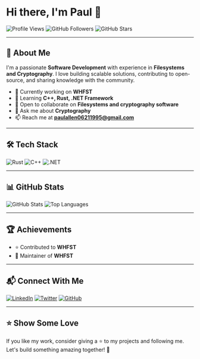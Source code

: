 # Hi there, I'm **Paul** 👋

![Profile Views](https://komarev.com/ghpvc/?username=paulallen06211995&color=blue)
![GitHub Followers](https://img.shields.io/github/followers/paulallen06211995?style=social)
![GitHub Stars](https://img.shields.io/github/stars/paulallen06211995?style=social)

---

## 🚀 About Me

I'm a passionate **Software Development** with experience in **Filesystems and Cryptography**. I love building scalable solutions, contributing to open-source, and sharing knowledge with the community.

- 🔭 Currently working on **WHFST**
- 🌱 Learning **C++, Rust, .NET Framework**
- 👯 Open to collaborate on **Filesystems and cryptography software**
- 💬 Ask me about **Cryptography**
- 📫 Reach me at **paulallen06211995@gmail.com**

---

## 🛠 Tech Stack


![Rust](https://img.shields.io/badge/Rust-000000?style=for-the-badge&logo=rust&logoColor=white)
![C++](https://img.shields.io/badge/C++-00599C?style=for-the-badge&logo=c%2B%2B&logoColor=white)
![.NET](https://img.shields.io/badge/.NET-512BD4?style=for-the-badge&logo=dotnet&logoColor=white)


---

## 📊 GitHub Stats


![GitHub Stats](https://github-readme-stats.vercel.app/api?username=paulallen06211995&show_icons=true&theme=radical)
![Top Languages](https://github-readme-stats.vercel.app/api/top-langs/?username=paulallen06211995&layout=compact&theme=radical)


---

## 🏆 Achievements

- ⭐ Contributed to **WHFST**
- 🏅 Maintainer of **WHFST**

---

## 📬 Connect With Me

[![LinkedIn](https://img.shields.io/badge/LinkedIn-blue?style=for-the-badge&logo=linkedin)](https://www.linkedin.com/in/paul-allen-842522358/)
[![Twitter](https://img.shields.io/badge/Twitter-1DA1F2?style=for-the-badge&logo=twitter&logoColor=white)](https://x.com/PaulAll73513065)
[![GitHub](https://img.shields.io/badge/GitHub-181717?style=for-the-badge&logo=github&logoColor=white)](https://github.com/paulallen06211995)

---

## ⭐ Show Some Love

If you like my work, consider giving a ⭐ to my projects and following me. Let's build something amazing together! 🚀

